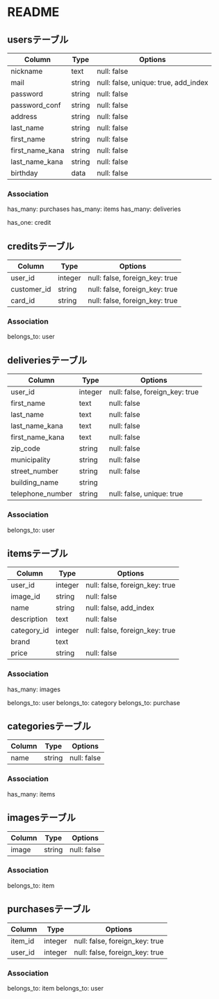 # README

## usersテーブル

|Column|Type|Options|
|------|----|-------|
|nickname|text|null: false|
|mail|string|null: false, unique: true, add_index|
|password|string|null: false|
|password_conf|string|null: false|
|address|string|null: false|
|last_name|string|null: false|
|first_name|string|null: false|
|first_name_kana|string|null: false|
|last_name_kana|string|null: false|
|birthday|data|null: false|

### Association
has_many: purchases
has_many: items
has_many: deliveries

has_one: credit



## creditsテーブル
|Column|Type|Options|
|------|----|-------|
|user_id|integer|null: false, foreign_key: true|
|customer_id|string|null: false, foreign_key: true|
|card_id|string|null: false, foreign_key: true|

### Association
belongs_to: user



## deliveriesテーブル
|Column|Type|Options|
|------|----|-------|
|user_id|integer|null: false, foreign_key: true|
|first_name|text|null: false|
|last_name|text|null: false|
|last_name_kana|text|null: false|
|first_name_kana|text|null: false|
|zip_code|string|null: false|
|municipality|string|null: false|
|street_number|string|null: false|
|building_name|string||
|telephone_number|string|null: false, unique: true|

### Association
belongs_to: user



## itemsテーブル
|Column|Type|Options|
|------|----|-------|
|user_id|integer|null: false, foreign_key: true|
|image_id|string|null: false|
|name|string|null: false, add_index|
|description|text|null: false|
|category_id|integer|null: false, foreign_key: true|
|brand|text||
|price|string|null: false|

### Association
has_many: images

belongs_to: user
belongs_to: category
belongs_to: purchase




## categoriesテーブル
|Column|Type|Options|
|------|----|-------|
|name|string|null: false|

### Association
has_many: items


## imagesテーブル
|Column|Type|Options|
|------|----|-------|
|image|string|null: false|

### Association
belongs_to: item


## purchasesテーブル
|Column|Type|Options|
|------|----|-------|
|item_id|integer|null: false, foreign_key: true|
|user_id|integer|null: false, foreign_key: true|

### Association
belongs_to: item
belongs_to: user




